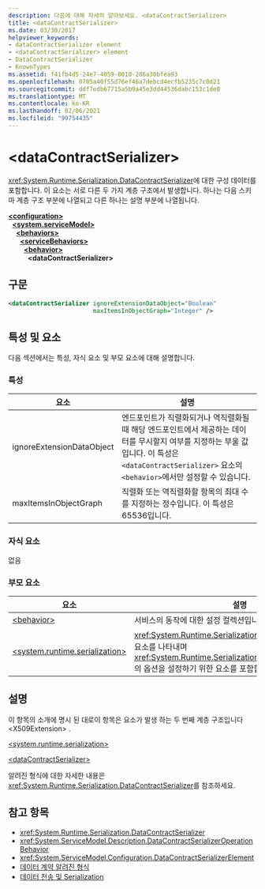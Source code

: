 ```yaml
---
description: 다음에 대해 자세히 알아보세요. <dataContractSerializer>
title: <dataContractSerializer>
ms.date: 03/30/2017
helpviewer_keywords:
- dataContractSerializer element
- <dataContractSerializer> element
- DataContractSerializer
- KnownTypes
ms.assetid: f41fb4d5-24e7-4059-8010-286a30bfea93
ms.openlocfilehash: 0705a40f55d76ef46a7debcd4ecfb5235c7c0d21
ms.sourcegitcommit: ddf7edb67715a5b9a45e3dd44536dabc153c1de0
ms.translationtype: MT
ms.contentlocale: ko-KR
ms.lasthandoff: 02/06/2021
ms.locfileid: "99754435"
---
```

# \<dataContractSerializer>

<xref:System.Runtime.Serialization.DataContractSerializer>에 대한 구성 데이터를 포함합니다. 이 요소는 서로 다른 두 가지 계층 구조에서 발생합니다. 하나는 다음 스키마 계층 구조 부분에 나열되고 다른 하나는 설명 부분에 나열됩니다.  
  
[**\<configuration>**](../configuration-element.md)\
&nbsp;&nbsp;[**\<system.serviceModel>**](system-servicemodel.md)\
&nbsp;&nbsp;&nbsp;&nbsp;[**\<behaviors>**](behaviors.md)\
&nbsp;&nbsp;&nbsp;&nbsp;&nbsp;&nbsp;[**\<serviceBehaviors>**](servicebehaviors.md)\
&nbsp;&nbsp;&nbsp;&nbsp;&nbsp;&nbsp;&nbsp;&nbsp;[**\<behavior>**](behavior-of-servicebehaviors.md)\
&nbsp;&nbsp;&nbsp;&nbsp;&nbsp;&nbsp;&nbsp;&nbsp;&nbsp;&nbsp;**\<dataContractSerializer>**  
  
## <a name="syntax"></a>구문  
  
```xml  
<dataContractSerializer ignoreExtensionDataObject="Boolean"
                        maxItemsInObjectGraph="Integer" />
```  
  
## <a name="attributes-and-elements"></a>특성 및 요소  

 다음 섹션에서는 특성, 자식 요소 및 부모 요소에 대해 설명합니다.  
  
### <a name="attributes"></a>특성  
  
|요소|설명|  
|-------------|-----------------|  
|ignoreExtensionDataObject|엔드포인트가 직렬화되거나 역직렬화될 때 해당 엔드포인트에서 제공하는 데이터를 무시할지 여부를 지정하는 부울 값입니다. 이 특성은 `<dataContractSerializer>` 요소의 `<behavior>`에서만 설정할 수 있습니다.|  
|maxItemsInObjectGraph|직렬화 또는 역직렬화할 항목의 최대 수를 지정하는 정수입니다. 이 특성은 65536입니다.|  
  
### <a name="child-elements"></a>자식 요소  

 없음  
  
### <a name="parent-elements"></a>부모 요소  
  
|요소|설명|  
|-------------|-----------------|  
|[\<behavior>](behavior-of-servicebehaviors.md)|서비스의 동작에 대한 설정 컬렉션입니다.|  
|[\<system.runtime.serialization>](system-runtime-serialization.md)|<xref:System.Runtime.Serialization> 네임스페이스 섹션의 루트 요소를 나타내며 <xref:System.Runtime.Serialization.DataContractSerializer>의 옵션을 설정하기 위한 요소를 포함합니다.|  
  
## <a name="remarks"></a>설명  

 이 항목의 소개에 명시 된 대로이 항목은 요소가 발생 하는 두 번째 계층 구조입니다 \<X509Extension> .  
  
 [\<system.runtime.serialization>](system-runtime-serialization.md)  
  
 [\<dataContractSerializer>](datacontractserializer-element.md)  
  
 알려진 형식에 대한 자세한 내용은 <xref:System.Runtime.Serialization.DataContractSerializer>를 참조하세요.  
  
## <a name="see-also"></a>참고 항목

- <xref:System.Runtime.Serialization.DataContractSerializer>
- <xref:System.ServiceModel.Description.DataContractSerializerOperationBehavior>
- <xref:System.ServiceModel.Configuration.DataContractSerializerElement>
- [데이터 계약 알려진 형식](../../../wcf/feature-details/data-contract-known-types.md)
- [데이터 전송 및 Serialization](../../../wcf/feature-details/data-transfer-and-serialization.md)
